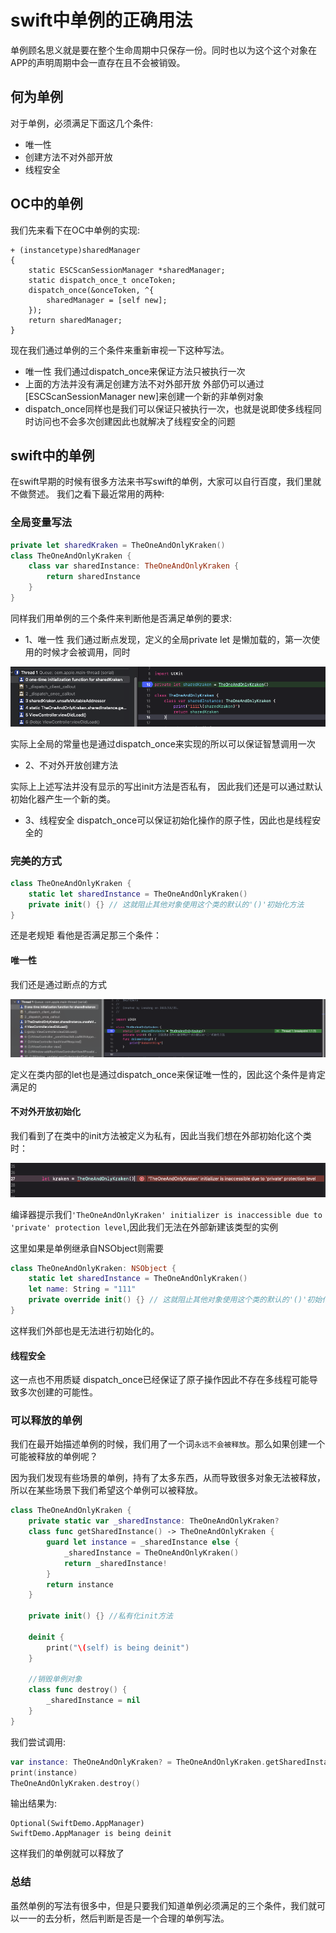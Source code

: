 # swift中单例的正确用法

单例顾名思义就是要在整个生命周期中只保存一份。同时也以为这个这个对象在APP的声明周期中会一直存在且不会被销毁。

## 何为单例

对于单例，必须满足下面这几个条件:

- 唯一性
- 创建方法不对外部开放
- 线程安全

## OC中的单例

我们先来看下在OC中单例的实现:

```objc
+ (instancetype)sharedManager
{
	static ESCScanSessionManager *sharedManager;
	static dispatch_once_t onceToken;
	dispatch_once(&onceToken, ^{
		sharedManager = [self new];
	});
	return sharedManager;
}
```

现在我们通过单例的三个条件来重新审视一下这种写法。

- 唯一性 我们通过dispatch_once来保证方法只被执行一次
- 上面的方法并没有满足创建方法不对外部开放 外部仍可以通过 [ESCScanSessionManager new]来创建一个新的非单例对象
- dispatch_once同样也是我们可以保证只被执行一次，也就是说即使多线程同时访问也不会多次创建因此也就解决了线程安全的问题

## swift中的单例

在swift早期的时候有很多方法来书写swift的单例，大家可以自行百度，我们里就不做赘述。
我们之看下最近常用的两种:

### 全局变量写法

```swift
private let sharedKraken = TheOneAndOnlyKraken()
class TheOneAndOnlyKraken {
	class var sharedInstance: TheOneAndOnlyKraken {
		return sharedInstance
	}
}
```
同样我们用单例的三个条件来判断他是否满足单例的要求:

* 1、唯一性
我们通过断点发现，定义的全局private let 是懒加载的，第一次使用的时候才会被调用，同时

![shareinstance_once](https://github.com/LeeWongSnail/AdvancedSwift/raw/main/res/shareinstance_once.png)

实际上全局的常量也是通过dispatch_once来实现的所以可以保证智慧调用一次

* 2、不对外开放创建方法

实际上上述写法并没有显示的写出init方法是否私有， 因此我们还是可以通过默认初始化器产生一个新的类。

* 3、线程安全
dispatch_once可以保证初始化操作的原子性，因此也是线程安全的

### 完美的方式

```swift
class TheOneAndOnlyKraken {
	static let sharedInstance = TheOneAndOnlyKraken()
	private init() {} // 这就阻止其他对象使用这个类的默认的'()'初始化方法
}
```
还是老规矩 看他是否满足那三个条件：

#### 唯一性

我们还是通过断点的方式

![shareInstance_perfect](https://github.com/LeeWongSnail/AdvancedSwift/raw/main/res/shareinstance_perfect.png)

定义在类内部的let也是通过dispatch_once来保证唯一性的，因此这个条件是肯定满足的


#### 不对外开放初始化

我们看到了在类中的init方法被定义为私有，因此当我们想在外部初始化这个类时：

![TheOneAndOnlyKraken](https://github.com/LeeWongSnail/AdvancedSwift/raw/main/res/initializerPrivate.png)

编译器提示我们`'TheOneAndOnlyKraken' initializer is inaccessible due to 'private' protection level`,因此我们无法在外部新建该类型的实例

这里如果是单例继承自NSObject则需要

```swift
class TheOneAndOnlyKraken: NSObject {
    static let sharedInstance = TheOneAndOnlyKraken()
    let name: String = "111"
    private override init() {} // 这就阻止其他对象使用这个类的默认的'()'初始化方法
}
```
这样我们外部也是无法进行初始化的。

#### 线程安全

这一点也不用质疑 dispatch_once已经保证了原子操作因此不存在多线程可能导致多次创建的可能性。


### 可以释放的单例

我们在最开始描述单例的时候，我们用了一个词`永远不会被释放`。那么如果创建一个可能被释放的单例呢？

因为我们发现有些场景的单例，持有了太多东西，从而导致很多对象无法被释放，所以在某些场景下我们希望这个单例可以被释放。

```swift
class TheOneAndOnlyKraken {
    private static var _sharedInstance: TheOneAndOnlyKraken?
    class func getSharedInstance() -> TheOneAndOnlyKraken {
        guard let instance = _sharedInstance else {
            _sharedInstance = TheOneAndOnlyKraken()
            return _sharedInstance!
        }
        return instance
    }

    private init() {} //私有化init方法
    
    deinit {
        print("\(self) is being deinit")
    }
    
    //销毁单例对象
    class func destroy() {
        _sharedInstance = nil
    }
}
```

我们尝试调用:

```swift
var instance: TheOneAndOnlyKraken? = TheOneAndOnlyKraken.getSharedInstance()
print(instance)
TheOneAndOnlyKraken.destroy()
```
输出结果为:

```
Optional(SwiftDemo.AppManager)
SwiftDemo.AppManager is being deinit
```

这样我们的单例就可以释放了

### 总结

虽然单例的写法有很多中，但是只要我们知道单例必须满足的三个条件，我们就可以一一的去分析，然后判断是否是一个合理的单例写法。



